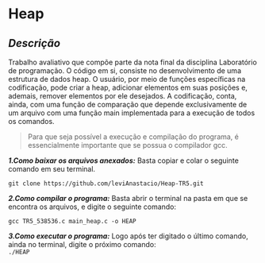 # Heap

## *Descrição*
  Trabalho avaliativo que compõe parte da nota final da disciplina Laboratório de programação.
  O código em si, consiste no desenvolvimento de uma estrutura de dados heap. O usuário, por meio de funções específicas na codificação, pode criar 
  a heap, adicionar elementos em suas posições e, ademais, remover elementos por ele desejados. A
  codificação, conta, ainda, com uma função de comparação que depende exclusivamente de um arquivo
  com uma função main implementada para a execução de todos os comandos.
  
  >Para que seja possível a execução e compilação do programa, é essencialmente importante que se
  possua o compilador gcc.
  
  ***1.Como baixar os arquivos anexados:***
     Basta copiar e colar o seguinte comando em seu terminal.
  ```
  git clone https://github.com/leviAnastacio/Heap-TR5.git
  ```
***2.Como compilar o programa:*** 
  Basta abrir o terminal na pasta em que se encontra os arquivos, e digite o seguinte comando:
  ```
  gcc TR5_538536.c main_heap.c -o HEAP
  ```
  ***3.Como executar o programa:***
    Logo após ter digitado o último comando, ainda no terminal, digite o próximo comando:  
    ```
    ./HEAP   
    ```

